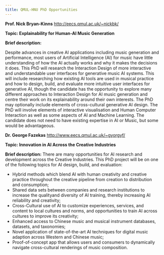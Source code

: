 ```yaml
---
title: QMUL-HNU PhD Opportunities
---
```


**Prof. Nick Bryan-Kinns** http://eecs.qmul.ac.uk/~nickbk/ 

**Topic: Explainability for Human-AI Music Generation**

**Brief description:**

Despite advances in creative AI applications including music generation and performance, most users of Artificial Intelligence (AI) for music have little understanding of how the AI actually works and why it makes the decisions it does. This PhD will research the Interaction Design of more interactive and understandable user interfaces for generative music AI systems. This will include researching how existing AI tools are used in musical practice and how to design, build, and evaluate more intuitive user interfaces for generative AI, though the candidate has the opportunity to explore many different approaches to Interaction Design for AI music generation and centre their work on its explainability around their own interests. The PhD may optionally include elements of cross-cultural generative AI design. The PhD will involve elements of interactive visualisation and Human Computer Interaction as well as some aspects of AI and Machine Learning. The candidate does not need to have existing expertise in AI or Music, but some would be advantageous.

 

**Dr. George Fazekas** http://www.eecs.qmul.ac.uk/~gyorgyf/

**Topic: Innovation in AI Across the Creative Industries**

**Brief description:**
There are many opportunities for AI research and development across the Creative Industries. This PhD project will be on one of the following topics for AI design, build, and evaluation:
- Hybrid methods which blend AI with human creativity and creative practice throughout the creative pipeline from creation to distribution and consumption;
- Shared data sets between companies and research institutions to increase the qualityand diversity of AI training, thereby increasing AI reliability and creativity;
- Cross-Cultural use of AI to customize experiences, services, and content to local cultures and norms, and opportunities to train AI across cultures to improve its creativity;
- Enhanced access to Chinese music and musical instrument databases, datasets, and taxonomies;
- Novel application of state-of-the-art AI techniques for digital music adaption across Western and Chinese music;
- Proof-of-concept app that allows users and consumers to dynamically navigate cross-cultural renderings of music composition.
